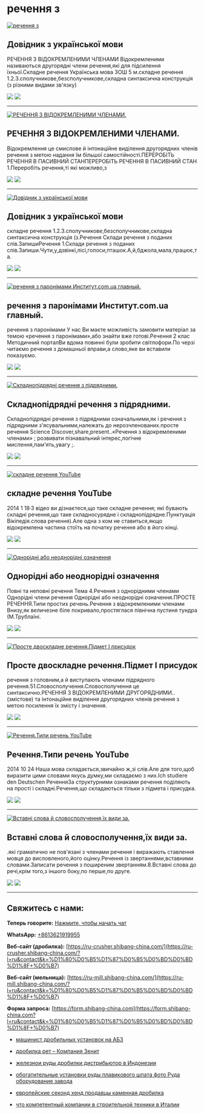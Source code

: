 # речення з

<a href="https://swt.shibang-china.com/?l=ru&img&k=%D1%80%D0%B5%D1%87%D0%B5%D0%BD%D0%BD%D1%8F+%D0%B7" target="_blank">![речення з](http://static.shibang-china.com/all-800x300/160.jpg)</a>

## Довідник з української мови
РЕЧЕННЯ З ВІДОКРЕМЛЕНИМИ ЧЛЕНАМИ Відокремленими називаються другорядні члени речення,які для підсилення їхньої.Складне речення Українська мова ЗОШ 5 м.складне речення 1.2.3.сполучникове,безсполучникове,складна синтаксична конструкція (з різними видами зв'язку)


<a href="https://whatsapp.shibangsoft.com/WhatsApp.php" target="_blank" title="WhatsApp">![](http://static.shibang-china.com/icon/whatsapp.png)</a> <a href="https://swt.shibang-china.com/?l=ru&icon&k=%D1%80%D0%B5%D1%87%D0%B5%D0%BD%D0%BD%D1%8F+%D0%B7" target="_blank">![](http://static.shibang-china.com/icon/chat-ru.png)</a>

---

<a href="https://swt.shibang-china.com/?l=ru&img&k=%D1%80%D0%B5%D1%87%D0%B5%D0%BD%D0%BD%D1%8F+%D0%B7" target="_blank">![РЕЧЕННЯ З ВІДОКРЕМЛЕНИМИ ЧЛЕНАМИ.](http://static.shibang-china.com/all-800x300/1117.jpg)</a>

## РЕЧЕННЯ З ВІДОКРЕМЛЕНИМИ ЧЛЕНАМИ.
Відокремлення це смислове й інтонаційне виділення другорядних членів речення з метою надання їм більшої самостійності.ПЕРЕРОБІТЬ РЕЧЕННЯ В ПАСИВНИЙ СТАНПЕРЕРОБІТЬ РЕЧЕННЯ В ПАСИВНИЙ СТАН 1.Переробіть речення,ті які можливо,з


<a href="https://whatsapp.shibangsoft.com/WhatsApp.php" target="_blank" title="WhatsApp">![](http://static.shibang-china.com/icon/whatsapp.png)</a> <a href="https://swt.shibang-china.com/?l=ru&icon&k=%D1%80%D0%B5%D1%87%D0%B5%D0%BD%D0%BD%D1%8F+%D0%B7" target="_blank">![](http://static.shibang-china.com/icon/chat-ru.png)</a>

---

<a href="https://swt.shibang-china.com/?l=ru&img&k=%D1%80%D0%B5%D1%87%D0%B5%D0%BD%D0%BD%D1%8F+%D0%B7" target="_blank">![Довідник з української мови](http://static.shibang-china.com/all-800x300/742.jpg)</a>

## Довідник з української мови
складне речення 1.2.3.сполучникове,безсполучникове,складна синтаксична конструкція (з.Речення Склади речення з поданих слів.ЗапишиРечення 1.Склади речення з поданих слів.Запиши.Чути,у,дзвінкі,лісі,голоси,пташок.А,й,бджола,мала,працює,та.


<a href="https://whatsapp.shibangsoft.com/WhatsApp.php" target="_blank" title="WhatsApp">![](http://static.shibang-china.com/icon/whatsapp.png)</a> <a href="https://swt.shibang-china.com/?l=ru&icon&k=%D1%80%D0%B5%D1%87%D0%B5%D0%BD%D0%BD%D1%8F+%D0%B7" target="_blank">![](http://static.shibang-china.com/icon/chat-ru.png)</a>

---

<a href="https://swt.shibang-china.com/?l=ru&img&k=%D1%80%D0%B5%D1%87%D0%B5%D0%BD%D0%BD%D1%8F+%D0%B7" target="_blank">![речення з паронімами Институт.com.ua главный.](http://static.shibang-china.com/all-800x300/459.jpg)</a>

## речення з паронімами Институт.com.ua главный.
речення з паронімами У нас Ви маєте можливість замовити матеріал за темою «речення з паронімами»,або знайти вже готові.Речення 2 клас Методичний порталВи вдома повинні були зробити світлофори.По черзі читаємо речення з домашньої вправи,а слово,яке ви вставили показуємо.


<a href="https://whatsapp.shibangsoft.com/WhatsApp.php" target="_blank" title="WhatsApp">![](http://static.shibang-china.com/icon/whatsapp.png)</a> <a href="https://swt.shibang-china.com/?l=ru&icon&k=%D1%80%D0%B5%D1%87%D0%B5%D0%BD%D0%BD%D1%8F+%D0%B7" target="_blank">![](http://static.shibang-china.com/icon/chat-ru.png)</a>

---

<a href="https://swt.shibang-china.com/?l=ru&img&k=%D1%80%D0%B5%D1%87%D0%B5%D0%BD%D0%BD%D1%8F+%D0%B7" target="_blank">![Складнопідрядні речення з підрядними.](http://static.shibang-china.com/all-800x300/247.jpg)</a>

## Складнопідрядні речення з підрядними.
Складнопідрядні речення з підрядними означальними,як і речення з підрядними з'ясувальними,належать до нерозчленованих.просте речення Science Discover,share,present..«Речення з відокремленими членами» ; розвивати пізнавальний інтерес,логічне мислення,пам'ять,увагу ;.


<a href="https://whatsapp.shibangsoft.com/WhatsApp.php" target="_blank" title="WhatsApp">![](http://static.shibang-china.com/icon/whatsapp.png)</a> <a href="https://swt.shibang-china.com/?l=ru&icon&k=%D1%80%D0%B5%D1%87%D0%B5%D0%BD%D0%BD%D1%8F+%D0%B7" target="_blank">![](http://static.shibang-china.com/icon/chat-ru.png)</a>

---

<a href="https://swt.shibang-china.com/?l=ru&img&k=%D1%80%D0%B5%D1%87%D0%B5%D0%BD%D0%BD%D1%8F+%D0%B7" target="_blank">![складне речення YouTube](http://static.shibang-china.com/all-800x300/708.jpg)</a>

## складне речення YouTube
2014 1 18·З відео ви дізнаєтеся,що таке складне речення; які бувають складні речення,що таке складносурядне і складнопідрядне.Пунктуація Вікіпедія.слова речення).Але одна з ком не ставиться,якщо відокремлена частина стоїть на початку речення або в його кінці.


<a href="https://whatsapp.shibangsoft.com/WhatsApp.php" target="_blank" title="WhatsApp">![](http://static.shibang-china.com/icon/whatsapp.png)</a> <a href="https://swt.shibang-china.com/?l=ru&icon&k=%D1%80%D0%B5%D1%87%D0%B5%D0%BD%D0%BD%D1%8F+%D0%B7" target="_blank">![](http://static.shibang-china.com/icon/chat-ru.png)</a>

---

<a href="https://swt.shibang-china.com/?l=ru&img&k=%D1%80%D0%B5%D1%87%D0%B5%D0%BD%D0%BD%D1%8F+%D0%B7" target="_blank">![Однорідні або неоднорідні означення](http://static.shibang-china.com/all-800x300/244.jpg)</a>

## Однорідні або неоднорідні означення
Повні та неповні речення Тема 4.Речення з однорідними членами Однорідні члени речення Однорідні або неоднорідні означення.ПРОСТЕ РЕЧЕННЯ.Типи простих речень.Речення з відокремленими членами Внизу,як величезне біле покривало,простяглася північна пустиня тундра (М.Трублаїні.


<a href="https://whatsapp.shibangsoft.com/WhatsApp.php" target="_blank" title="WhatsApp">![](http://static.shibang-china.com/icon/whatsapp.png)</a> <a href="https://swt.shibang-china.com/?l=ru&icon&k=%D1%80%D0%B5%D1%87%D0%B5%D0%BD%D0%BD%D1%8F+%D0%B7" target="_blank">![](http://static.shibang-china.com/icon/chat-ru.png)</a>

---

<a href="https://swt.shibang-china.com/?l=ru&img&k=%D1%80%D0%B5%D1%87%D0%B5%D0%BD%D0%BD%D1%8F+%D0%B7" target="_blank">![Просте двоскладне речення.Підмет І присудок](http://static.shibang-china.com/all-800x300/480.jpg)</a>

## Просте двоскладне речення.Підмет І присудок
речення з головним,а й виступають членами підрядного речення.51.Словосполучення.Словосполучення це синтаксично.РЕЧЕННЯ З ВІДОКРЕМЛЕНИМИ ДРУГОРЯДНИМИ..(змістове) та інтонаційне виділення другорядних членів речення з метою посилення їх змісту і значення.


<a href="https://whatsapp.shibangsoft.com/WhatsApp.php" target="_blank" title="WhatsApp">![](http://static.shibang-china.com/icon/whatsapp.png)</a> <a href="https://swt.shibang-china.com/?l=ru&icon&k=%D1%80%D0%B5%D1%87%D0%B5%D0%BD%D0%BD%D1%8F+%D0%B7" target="_blank">![](http://static.shibang-china.com/icon/chat-ru.png)</a>

---

<a href="https://swt.shibang-china.com/?l=ru&img&k=%D1%80%D0%B5%D1%87%D0%B5%D0%BD%D0%BD%D1%8F+%D0%B7" target="_blank">![Речення.Типи речень YouTube](http://static.shibang-china.com/all-800x300/815.jpg)</a>

## Речення.Типи речень YouTube
2014 10 24·Наша мова складається,звичайно ж,зі слів.Але для того,щоб виразити цими словами якусь думку,ми складаємо з них.Ich studiere den Deutschen РеченняЗа структурними ознаками речення поділяють на прості і складні.Речення,що складаються тільки з підмета і присудка.


<a href="https://whatsapp.shibangsoft.com/WhatsApp.php" target="_blank" title="WhatsApp">![](http://static.shibang-china.com/icon/whatsapp.png)</a> <a href="https://swt.shibang-china.com/?l=ru&icon&k=%D1%80%D0%B5%D1%87%D0%B5%D0%BD%D0%BD%D1%8F+%D0%B7" target="_blank">![](http://static.shibang-china.com/icon/chat-ru.png)</a>

---

<a href="https://swt.shibang-china.com/?l=ru&img&k=%D1%80%D0%B5%D1%87%D0%B5%D0%BD%D0%BD%D1%8F+%D0%B7" target="_blank">![Вставні слова й словосполучення,їх види за.](http://static.shibang-china.com/all-800x300/690.jpg)</a>

## Вставні слова й словосполучення,їх види за.
.які граматично не пов'язані з членами речення і виражають ставлення мовця до висловленого,його оцінку.Речення із звертаннями,вставними словами.Записати речення з поширеним звертанням.8.Вставні слова до речі,крім того,з іншого боку,по перше,по друге.


<a href="https://whatsapp.shibangsoft.com/WhatsApp.php" target="_blank" title="WhatsApp">![](http://static.shibang-china.com/icon/whatsapp.png)</a> <a href="https://swt.shibang-china.com/?l=ru&icon&k=%D1%80%D0%B5%D1%87%D0%B5%D0%BD%D0%BD%D1%8F+%D0%B7" target="_blank">![](http://static.shibang-china.com/icon/chat-ru.png)</a>

---
## Свяжитесь с нами:

**Теперь говорите:** [Нажмите, чтобы начать чат](https://swt.shibang-china.com?l=ru&contact&k=%D1%80%D0%B5%D1%87%D0%B5%D0%BD%D0%BD%D1%8F+%D0%B7)

**WhatsApp:**  [+8613621919955](https://whatsapp.shibangsoft.com/WhatsApp.php)

**Веб-сайт (дробилка):** [https://ru-crusher.shibang-china.com/](https://ru-crusher.shibang-china.com/?l=ru&contact&k=%D1%80%D0%B5%D1%87%D0%B5%D0%BD%D0%BD%D1%8F+%D0%B7)

**Веб-сайт (мельница):** [https://ru-mill.shibang-china.com/](https://ru-mill.shibang-china.com/?l=ru&contact&k=%D1%80%D0%B5%D1%87%D0%B5%D0%BD%D0%BD%D1%8F+%D0%B7)

**Форма запроса:** [https://form.shibang-china.com](https://form.shibang-china.com?l=ru&contact&k=%D1%80%D0%B5%D1%87%D0%B5%D0%BD%D0%BD%D1%8F+%D0%B7)

* [машинист дробильных установок на АБЗ](../92/%D0%BC%D0%B0%D1%88%D0%B8%D0%BD%D0%B8%D1%81%D1%82%20%D0%B4%D1%80%D0%BE%D0%B1%D0%B8%D0%BB%D1%8C%D0%BD%D1%8B%D1%85%20%D1%83%D1%81%D1%82%D0%B0%D0%BD%D0%BE%D0%B2%D0%BE%D0%BA%20%D0%BD%D0%B0%20%D0%90%D0%91%D0%97.md)

* [дробилка рет – Компания Зенит](../96/%D0%B4%D1%80%D0%BE%D0%B1%D0%B8%D0%BB%D0%BA%D0%B0%20%D1%80%D0%B5%D1%82%20%E2%80%93%20%D0%9A%D0%BE%D0%BC%D0%BF%D0%B0%D0%BD%D0%B8%D1%8F%20%D0%97%D0%B5%D0%BD%D0%B8%D1%82.md)

* [железнои руды дробилки дистрибьютор в Индонезии](../102/%D0%B6%D0%B5%D0%BB%D0%B5%D0%B7%D0%BD%D0%BE%D0%B8%20%D1%80%D1%83%D0%B4%D1%8B%20%D0%B4%D1%80%D0%BE%D0%B1%D0%B8%D0%BB%D0%BA%D0%B8%20%D0%B4%D0%B8%D1%81%D1%82%D1%80%D0%B8%D0%B1%D1%8C%D1%8E%D1%82%D0%BE%D1%80%20%D0%B2%20%D0%98%D0%BD%D0%B4%D0%BE%D0%BD%D0%B5%D0%B7%D0%B8%D0%B8.md)

* [обогатительные установки руды плавикового шпата фото Руда оборудование завода](../101/%D0%BE%D0%B1%D0%BE%D0%B3%D0%B0%D1%82%D0%B8%D1%82%D0%B5%D0%BB%D1%8C%D0%BD%D1%8B%D0%B5%20%D1%83%D1%81%D1%82%D0%B0%D0%BD%D0%BE%D0%B2%D0%BA%D0%B8%20%D1%80%D1%83%D0%B4%D1%8B%20%D0%BF%D0%BB%D0%B0%D0%B2%D0%B8%D0%BA%D0%BE%D0%B2%D0%BE%D0%B3%D0%BE%20%D1%88%D0%BF%D0%B0%D1%82%D0%B0%20%D1%84%D0%BE%D1%82%D0%BE%20%D0%A0%D1%83%D0%B4%D0%B0%20%D0%BE%D0%B1%D0%BE%D1%80%D1%83%D0%B4%D0%BE%D0%B2%D0%B0%D0%BD%D0%B8%D0%B5%20%D0%B7%D0%B0%D0%B2%D0%BE%D0%B4%D0%B0.md)

* [европейские секонд хенд продавцы каменная дробилка](../104/%D0%B5%D0%B2%D1%80%D0%BE%D0%BF%D0%B5%D0%B9%D1%81%D0%BA%D0%B8%D0%B5%20%D1%81%D0%B5%D0%BA%D0%BE%D0%BD%D0%B4%20%D1%85%D0%B5%D0%BD%D0%B4%20%D0%BF%D1%80%D0%BE%D0%B4%D0%B0%D0%B2%D1%86%D1%8B%20%D0%BA%D0%B0%D0%BC%D0%B5%D0%BD%D0%BD%D0%B0%D1%8F%20%D0%B4%D1%80%D0%BE%D0%B1%D0%B8%D0%BB%D0%BA%D0%B0.md)

* [что компетентный компании в строительной техники в Италии](../104/%D1%87%D1%82%D0%BE%20%D0%BA%D0%BE%D0%BC%D0%BF%D0%B5%D1%82%D0%B5%D0%BD%D1%82%D0%BD%D1%8B%D0%B9%20%D0%BA%D0%BE%D0%BC%D0%BF%D0%B0%D0%BD%D0%B8%D0%B8%20%D0%B2%20%D1%81%D1%82%D1%80%D0%BE%D0%B8%D1%82%D0%B5%D0%BB%D1%8C%D0%BD%D0%BE%D0%B9%20%D1%82%D0%B5%D1%85%D0%BD%D0%B8%D0%BA%D0%B8%20%D0%B2%20%D0%98%D1%82%D0%B0%D0%BB%D0%B8%D0%B8.md)